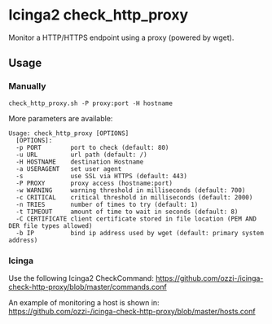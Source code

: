 # Icinga2 check_http_proxy

Monitor a HTTP/HTTPS endpoint using a proxy (powered by wget).

## Usage

### Manually

```
check_http_proxy.sh -P proxy:port -H hostname
```

More parameters are available:
```
Usage: check_http_proxy [OPTIONS]
  [OPTIONS]:
  -p PORT        port to check (default: 80)
  -u URL         url path (default: /)
  -H HOSTNAME    destination Hostname
  -a USERAGENT   set user agent
  -s             use SSL via HTTPS (default: 443)
  -P PROXY       proxy access (hostname:port)
  -w WARNING     warning threshold in milliseconds (default: 700)
  -c CRITICAL    critical threshold in milliseconds (default: 2000)
  -n TRIES       number of times to try (default: 1)
  -t TIMEOUT     amount of time to wait in seconds (default: 8)
  -C CERTIFICATE client certificate stored in file location (PEM AND DER file types allowed)
  -b IP          bind ip address used by wget (default: primary system address)
```

### Icinga
Use the following Icinga2 CheckCommand:
https://github.com/ozzi-/icinga-check-http-proxy/blob/master/commands.conf

An example of monitoring a host is shown in:
https://github.com/ozzi-/icinga-check-http-proxy/blob/master/hosts.conf
